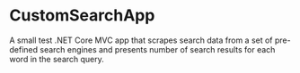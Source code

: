 # CustomSearchApp
A small test .NET Core MVC app that scrapes search data from a set of pre-defined search engines and presents number of search results for each word in the search query.
